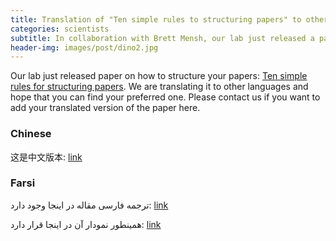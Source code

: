```yaml
---
title: Translation of "Ten simple rules to structuring papers" to other languages
categories: scientists
subtitle: In collaboration with Brett Mensh, our lab just released a paper on how to structure your papers- Ten simple rules for structuring papers. We are translating it to other languages and hope that you can find your preferred one. Please contact us if you want to add your translated version of the paper here.
header-img: images/post/dino2.jpg
---
```


Our lab just released paper on how to structure your papers: [Ten simple rules for structuring papers](http://journals.plos.org/ploscompbiol/article/file?id=10.1371/journal.pcbi.1005619&type=printable).
We are translating it to other languages and hope that you can find your preferred one.
Please contact us if you want to add your translated version of the paper here.

### Chinese

 这是中文版本:
 [link](http://kordinglab.com/images/post/ten_simple_rules/chinese.pdf)

### Farsi
ترجمه فارسی مقاله در اینجا وجود دارد:
[link](http://kordinglab.com/images/post/ten_simple_rules/farsi.pdf)

همینطور نمودار آن در اینجا قرار دارد:
[link](http://kordinglab.com/images/post/ten_simple_rules/farsi_summary.jpeg)
